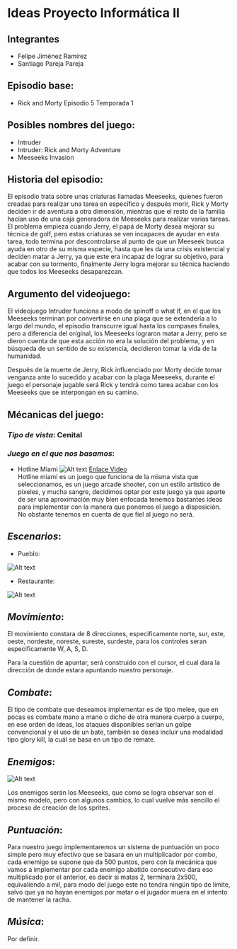 # Ideas Proyecto Informática II

## Integrantes
* Felipe Jiménez Ramírez
* Santiago Pareja Pareja

## Episodio base:
* Rick and Morty Episodio 5 Temporada 1 

## Posibles nombres del juego:

* Intruder
* Intruder: Rick and Morty Adventure
* Meeseeks Invasion

## Historia del episodio:

El episodio trata sobre unas criaturas llamadas Meeseeks, quienes fueron creadas para realizar una tarea en específico y después morir, Rick y Morty deciden ir de aventura a otra dimensión, mientras que el resto de la familia hacían uso de una caja generadora de Meeseeks para realizar varias tareas. El problema empieza cuando Jerry, el papá de Morty desea mejorar su técnica de golf, pero estas criaturas se ven incapaces de ayudar en esta tarea, todo termina por descontrolarse al punto de que un Meeseek busca ayuda en otro de su misma especie, hasta que les da una crisis existencial y deciden matar a Jerry, ya que este era incapaz de lograr su objetivo, para acabar con su tormento, finalmente Jerry logra mejorar su técnica haciendo que todos los Meeseeks desaparezcan.

## Argumento del videojuego:

El videojuego Intruder funciona a modo de spinoff o what if, en el que los Meeseeks terminan por convertirse en una plaga que se extendería a lo largo del mundo, el episodio transcurre igual hasta los compases finales, pero a diferencia del original, los Meeseeks lograron matar a Jerry, pero se dieron cuenta de que esta acción no era la solución del problema, y en búsqueda de un sentido de su existencia, decidieron tomar la vida de la humanidad.

Después de la muerte de Jerry, Rick influenciado por Morty decide tomar venganza ante lo sucedido y acabar con la plaga Meeseeks, durante el juego el personaje 
jugable será Rick y tendrá como tarea acabar con los Meeseeks que se interpongan en su camino.


## Mécanicas del juego:

### *Tipo de vista*: Cenital

### *Juego en el que nos basamos*:

* Hotline Miami
![Alt text](https://i.imgur.com/2aWPpyj.jpg)
[Enlace Video](https://www.youtube.com/watch?v=fGzsLU4slGk)<br>
Hotline miami es un juego que funciona de la misma vista que seleccionamos, es un juego arcade shooter, con un estilo artistico de pixeles, y mucha sangre, decidimos optar por este juego ya que aparte de ser una aproximación muy bien enfocada tenemos bastantes ideas para implementar con la manera que ponemos el juego a disposición. No obstante tenemos en cuenta de que fiel al juego no será.



## *Escenarios*:

* Pueblo:

![Alt text](https://i.imgur.com/2Zsf7pv.png)

* Restaurante:

![Alt text](https://i.imgur.com/YuO80uI.png)
 

## *Movimiento*:

El movimiento constara de 8 direcciones, especificamente norte, sur, este, oeste, nordeste, noreste, sureste, surdeste, para los controles seran especificamente W, A, S, D.

Para la cuestión de apuntar, será construido con el cursor, el cual dara la dirección de donde estara apuntando nuestro personaje.

## *Combate*:
El tipo de combate que deseamos implementar es de tipo melee, que en pocas es combate mano a mano o dicho de otra manera cuerpo a cuerpo, en ese orden de ideas, los ataques disponibles serían un golpe convencional y el uso de un bate, también se desea incluir una modalidad tipo glory kill, la cuál se basa en un tipo de remate.

## *Enemigos*:

![Alt text](https://i.imgur.com/3tfr5eE.png)<br>

Los enemigos serán los Meeseeks, que como se logra observar son el mismo modelo, pero con algunos cambios, lo cual vuelve más sencillo el proceso de creación de los sprites.

## *Puntuación*:

Para nuestro juego implementaremos un sistema de puntuación un poco simple pero muy efectivo que se basara en un multiplicador por combo, cada enemigo se supone que da 500 puntos, pero con la mecánica que vamos a implementar por cada enemigo abatido consecutivo dara eso multiplicado por el anterior, es decir si matas 2, terminara 2x500, equivaliendo a mil, para modo del juego este no tendra ningún tipo de limite, salvo que ya no hayan enemigos por matar o el jugador muera en el intento de mantener la racha.


## *Música*:

Por definir. 